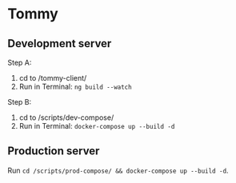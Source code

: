 # Tommy

## Development server

Step A:
1. cd to /tommy-client/
2. Run in Terminal: `ng build --watch`

Step B:
1. cd to /scripts/dev-compose/
2. Run in Terminal: `docker-compose up --build -d`

## Production server

Run `cd /scripts/prod-compose/ && docker-compose up --build -d`.
